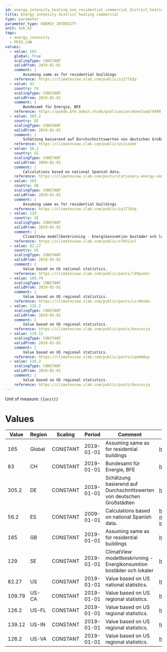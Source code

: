 ```yaml
---
id: energy_intensity_heating_non_residential_commercial_district_heating
title: Energy intensity district heating commercial
type: parameter
parameter_type: ENERGY_INTENSITY
unit: kwh_m2
tags:
  - energy_intensity
  - PRIO_LOW
values:
  - value: 165
    global: True
    scalingType: CONSTANT
    validFrom: 2019-01-01
    comment: |
        Assuming same as for residential buildings
    reference: https://climateview.slab.com/public/zy17l63p
  - value: 83
    country: CH
    scalingType: CONSTANT
    validFrom: 2019-01-01
    comment: |
        Bundesamt für Energie, BFE
    reference: https://pubdb.bfe.admin.ch/de/publication/download/9498
  - value: 305.2
    country: DE
    scalingType: CONSTANT
    validFrom: 2019-01-01
    comment: |
        Schätzung basierend auf Durchschnittswerten von deutschen Großstädten
    reference: https://climateview.slab.com/public/wvziauke
  - value: 56.2
    country: ES
    scalingType: CONSTANT
    validFrom: 2009-01-01
    comment: |
        Calculations based on national Spanish data.
    reference: https://climateview.slab.com/posts/stationary-energy-non-residential-baavcf13#hh0rh-table-7-energy-intensities-commercial-and-institutional-buildings
  - value: 165
    country: GB
    scalingType: CONSTANT
    validFrom: 2019-01-01
    comment: |
        Assuming same as for residential buildings
    reference: https://climateview.slab.com/public/zy17l63p
  - value: 129
    country: SE
    scalingType: CONSTANT
    validFrom: 2019-01-01
    comment: |
        ClimatView modellbeskrivning - Energikonsumtion bostäder och lokaler
    reference: https://climateview.slab.com/public/x7khi1nl
  - value: 82.27
    country: US
    scalingType: CONSTANT
    validFrom: 2019-01-01
    comment: |
        Value based on US national statistics.
    reference: https://climateview.slab.com/public/posts/l99gvehv
  - value: 109.79
    scalingType: CONSTANT
    validFrom: 2019-01-01
    comment: |
        Value based on US regional statistics.
    reference: https://climateview.slab.com/public/posts/isr8bsbe
  - value: 126.2
    scalingType: CONSTANT
    validFrom: 2019-01-01
    comment: |
        Value based on US regional statistics.
    reference: https://climateview.slab.com/public/posts/6xxnzvjq
  - value: 139.12
    scalingType: CONSTANT
    validFrom: 2019-01-01
    comment: |
        Value based on US regional statistics.
    reference: https://climateview.slab.com/public/posts/iqe8m8wy
  - value: 126.2
    scalingType: CONSTANT
    validFrom: 2019-01-01
    comment: |
        Value based on US regional statistics.
    reference: https://climateview.slab.com/public/posts/6xxnzvjq
---
```



Unit of measure: `{{unit}}`


# Values


| Value | Region | Scaling | Period | Comment | Reference |
|-------|--------|---------|--------|---------|-----------|
| 165 | Global | CONSTANT | 2019-01-01 | Assuming same as for residential buildings | https://climateview.slab.com/public/zy17l63p |
| 83 | CH | CONSTANT | 2019-01-01 | Bundesamt für Energie, BFE | https://pubdb.bfe.admin.ch/de/publication/download/9498 |
| 305.2 | DE | CONSTANT | 2019-01-01 | Schätzung basierend auf Durchschnittswerten von deutschen Großstädten | https://climateview.slab.com/public/wvziauke |
| 56.2 | ES | CONSTANT | 2009-01-01 | Calculations based on national Spanish data. | https://climateview.slab.com/posts/stationary-energy-non-residential-baavcf13#hh0rh-table-7-energy-intensities-commercial-and-institutional-buildings |
| 165 | GB | CONSTANT | 2019-01-01 | Assuming same as for residential buildings | https://climateview.slab.com/public/zy17l63p |
| 129 | SE | CONSTANT | 2019-01-01 | ClimatView modellbeskrivning - Energikonsumtion bostäder och lokaler | https://climateview.slab.com/public/x7khi1nl |
| 82.27 | US | CONSTANT | 2019-01-01 | Value based on US national statistics. | https://climateview.slab.com/public/posts/l99gvehv |
| 109.79 | US-CA | CONSTANT | 2019-01-01 | Value based on US regional statistics. | https://climateview.slab.com/public/posts/isr8bsbe |
| 126.2 | US-FL | CONSTANT | 2019-01-01 | Value based on US regional statistics. | https://climateview.slab.com/public/posts/6xxnzvjq |
| 139.12 | US-IN | CONSTANT | 2019-01-01 | Value based on US regional statistics. | https://climateview.slab.com/public/posts/iqe8m8wy |
| 126.2 | US-VA | CONSTANT | 2019-01-01 | Value based on US regional statistics. | https://climateview.slab.com/public/posts/6xxnzvjq |


